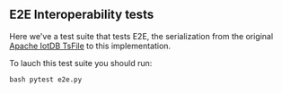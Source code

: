 ## E2E Interoperability tests

Here we've a test suite that tests E2E, the serialization from the original [Apache IotDB TsFile](https://iotdb.apache.org) to this implementation. 

To lauch this test suite you should run:

``bash
pytest e2e.py
``
